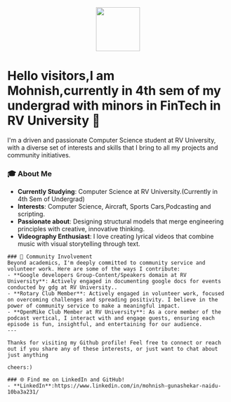 <div align="center">
    <a href="https://gssoc.girlscript.tech/leaderboard">
        <img src="https://raw.githubusercontent.com/GSSoC24/Postman-Challenge/main/docs/assets/Postman%20White.png" width="100px" height="100px" />
    </a>
</div>

# Hello visitors,I am Mohnish,currently in 4th sem of my undergrad with minors in FinTech in RV University 👋

I'm a driven and passionate Computer Science student at RV University, with a diverse set of interests and skills that I bring to all my projects and community initiatives.

### 🎓 About Me
- **Currently Studying**: Computer Science at RV University.(Currently in 4th Sem of Undergrad)
- **Interests**: Computer Science, Aircraft, Sports Cars,Podcasting and scripting.
- **Passionate about**: Designing structural models that merge engineering principles with creative, innovative thinking.
- **Videography Enthusiast**: I love creating lyrical videos that combine music with visual storytelling through text.
```
### 🌱 Community Involvement
Beyond academics, I'm deeply committed to community service and volunteer work. Here are some of the ways I contribute:
- **Google developers Group-Content/Speakers domain at RV University**: Actively engaged in documenting google docs for events conducted by gdg at RV University..
- **Rotary Club Member**: Actively engaged in volunteer work, focused on overcoming challenges and spreading positivity. I believe in the power of community service to make a meaningful impact.
- **OpenMike Club Member at RV University**: As a core member of the podcast vertical, I interact with and engage guests, ensuring each episode is fun, insightful, and entertaining for our audience.
---

Thanks for visiting my Github profile! Feel free to connect or reach out if you share any of these interests, or just want to chat about just anything 

cheers:)

### 🌐 Find me on LinkedIn and GitHub!
- **LinkedIn**:https://www.linkedin.com/in/mohnish-gunashekar-naidu-10ba3a231/
